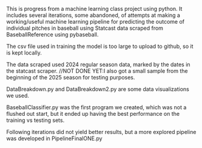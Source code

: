 This is progress from a machine learning class project using python. 
It includes several iterations, some abandoned, of attempts at making a working/useful machine learning pipeline for predicting the outcome of
individual pitches in baseball using Statcast data scraped from BaseballReference using pybaseball. 

The csv file used in training the model is too large to upload to github, so it is kept locally. 

The data scraped used 2024 regular season data, marked by the dates in the statcast scraper. 
//NOT DONE YET:I also got a small sample from the beginning of the 2025 season for testing purposes.

DataBreakdown.py and DataBreakdown2.py are some data visualizations we used. 

BaseballClassifier.py was the first program we created, which was not a flushed out start, but it ended up having the best performance on the 
training vs testing sets.

Following iterations did not yield better results, but a more explored pipeline was developed in PipelineFinalONE.py

